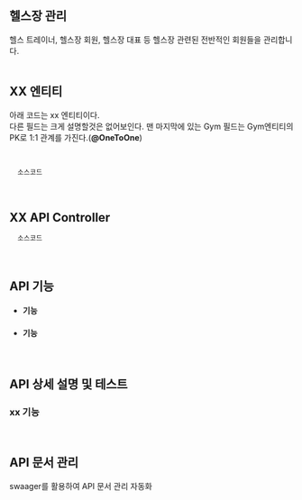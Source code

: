 ## 헬스장 관리
헬스 트레이너, 헬스장 회원, 헬스장 대표 등 헬스장 관련된 전반적인 회원들을 관리합니다.
<br>
<br>

<h2>XX 엔티티 </h2>
아래 코드는 xx 엔티티이다. <br>
다른 필드는 크게 설명할것은 없어보인다. 맨 마지막에 있는 Gym 필드는 Gym엔티티의 PK로 1:1 관계를 가진다.(<Strong>@OneToOne</Strong>)<br><br>

~~~java

  소스코드

~~~


<br>
<h2>XX API Controller</h2>


~~~java
  소스코드
~~~

<br>
<h2>API 기능</h2>

- #### 기능 
- #### 기능 


<br>
<h2>API 상세 설명 및 테스트 </h2>
 
<h3>xx 기능</h3>

<br>
<h2>API 문서 관리</h2>
swaager를 활용하여 API 문서 관리 자동화<br><br>





